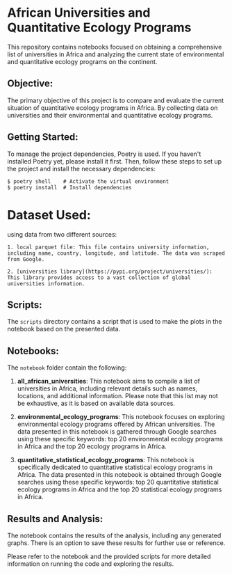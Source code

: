 # African Universities and Quantitative Ecology Programs

This repository contains notebooks focused on obtaining a comprehensive list of universities in Africa and analyzing the current state of environmental and quantitative ecology programs on the continent.

## Objective:
The primary objective of this project is to compare and evaluate the current situation of quantitative ecology programs in Africa. By collecting data on universities and their environmental and quantitative ecology programs.


## Getting Started:
To manage the project dependencies, Poetry is used. If you haven't installed Poetry yet, please install it first. Then, follow these steps to set up the project and install the necessary dependencies:

```
$ poetry shell    # Activate the virtual environment
$ poetry install  # Install dependencies
```

# Dataset Used:
using data from two different sources:

    1. local parquet file: This file contains university information, including name, country, longitude, and latitude. The data was scraped from Google.
    
    2. [universities library](https://pypi.org/project/universities/): This library provides access to a vast collection of global universities information. 

## Scripts:
The `scripts` directory contains a script that is used to make the plots in the notebook based on the presented data.

## Notebooks:
The `notebook` folder contain the following:

1. **all_african_universities**: This notebook aims to compile a list of universities in Africa, including relevant details such as names, locations, and additional information. Please note that this list may not be exhaustive, as it is based on available data sources.

2. **environmental_ecology_programs**: This notebook focuses on exploring environmental ecology programs offered by African universities. The data presented in this notebook is gathered through Google searches using these specific keywords: top 20 environmental ecology programs in Africa and the top 20 ecology programs in Africa.

3. **quantitative_statistical_ecology_programs**: This notebook is specifically dedicated to quantitative statistical ecology programs in Africa. The data presented in this notebook is obtained through Google searches using these specific keywords: top 20 quantitative statistical ecology programs in Africa and the top 20 statistical ecology programs in Africa.


## Results and Analysis:
The notebook contains the results of the analysis, including any generated graphs. There is an option to save these results for further use or reference.

Please refer to the notebook and the provided scripts for more detailed information on running the code and exploring the results.